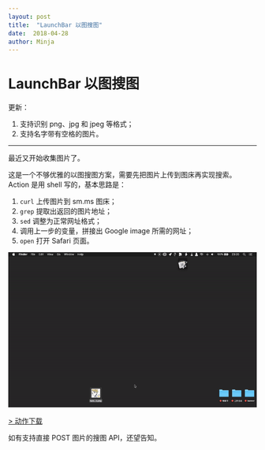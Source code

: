 ```yaml
---
layout: post
title:  "LaunchBar 以图搜图"
date:  2018-04-28
author: Minja
---
```


# LaunchBar 以图搜图

更新：

1. 支持识别 png、jpg 和 jpeg 等格式；
2. 支持名字带有空格的图片。

---

最近又开始收集图片了。

这是一个不够优雅的以图搜图方案，需要先把图片上传到图床再实现搜索。Action 是用 shell 写的，基本思路是：

1. `curl` 上传图片到 sm.ms 图床；
2. `grep` 提取出返回的图片地址；
3. `sed` 调整为正常网址格式；
4. 调用上一步的变量，拼接出 Google image 所需的网址；
5. `open` 打开 Safari 页面。

![title](2018-04-27-LaunchBar-%E4%BB%A5%E5%9B%BE%E6%90%9C%E5%9B%BE.gif)

[\> 动作下载](https://github.com/BlackwinMin/sspai-sample-script/blob/master/LaunchBar/img%20Search.lbaction.zip)

如有支持直接 POST 图片的搜图 API，还望告知。
